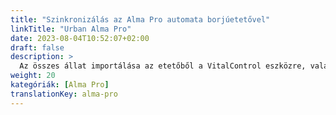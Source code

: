 ```yaml
---
title: "Szinkronizálás az Alma Pro automata borjúetetővel"
linkTitle: "Urban Alma Pro"
date: 2023-08-04T10:52:07+02:00
draft: false
description: >
  Az összes állat importálása az etetőből a VitalControl eszközre, valamint a rögzített hőmérsékletek, súlyok és állatértékelések átvitele az etetőbe.
weight: 20
kategóriák: [Alma Pro]
translationKey: alma-pro
---
```

